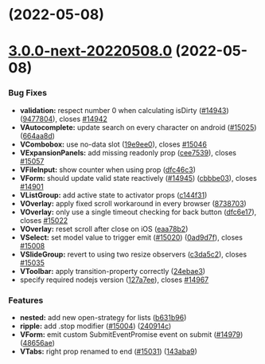 # [](https://github.com/vuetifyjs/vuetify/compare/v3.0.0-next-20220508.0...v) (2022-05-08)



# [3.0.0-next-20220508.0](https://github.com/vuetifyjs/vuetify/compare/v3.0.0-beta.1...v3.0.0-next-20220508.0) (2022-05-08)


### Bug Fixes

* **validation:** respect number 0 when calculating isDirty ([#14943](https://github.com/vuetifyjs/vuetify/issues/14943)) ([9477804](https://github.com/vuetifyjs/vuetify/commit/9477804a3426571676aec4794989672c8b6cc284)), closes [#14942](https://github.com/vuetifyjs/vuetify/issues/14942)
* **VAutocomplete:** update search on every character on android ([#15025](https://github.com/vuetifyjs/vuetify/issues/15025)) ([664aa8d](https://github.com/vuetifyjs/vuetify/commit/664aa8d297dba46744dd5e1db034734505990d05))
* **VCombobox:** use no-data slot ([19e9ee0](https://github.com/vuetifyjs/vuetify/commit/19e9ee03f67c0c26c5d6ed6897030071b4652346)), closes [#15046](https://github.com/vuetifyjs/vuetify/issues/15046)
* **VExpansionPanels:** add missing readonly prop ([cee7539](https://github.com/vuetifyjs/vuetify/commit/cee7539a06c4ec993d928caca84d8254197686b8)), closes [#15057](https://github.com/vuetifyjs/vuetify/issues/15057)
* **VFileInput:** show counter when using prop ([dfc46c3](https://github.com/vuetifyjs/vuetify/commit/dfc46c39ab37680ea211b88743580f6b5ad2ca78))
* **VForm:** should update valid state reactively ([#14945](https://github.com/vuetifyjs/vuetify/issues/14945)) ([cbbbe03](https://github.com/vuetifyjs/vuetify/commit/cbbbe030b4d13a2f0a15a055b0401a0ae1a08e2d)), closes [#14901](https://github.com/vuetifyjs/vuetify/issues/14901)
* **VListGroup:** add active state to activator props ([c144f31](https://github.com/vuetifyjs/vuetify/commit/c144f31b9c66fa56264546b09337cced2925043a))
* **VOverlay:** apply fixed scroll workaround in every browser ([8738703](https://github.com/vuetifyjs/vuetify/commit/873870382d31ed7eb9da53fea46e3265fc844d97))
* **VOverlay:** only use a single timeout checking for back button ([dfc6e17](https://github.com/vuetifyjs/vuetify/commit/dfc6e1726500db077c7bd616b57e644f5a0edf0a)), closes [#15022](https://github.com/vuetifyjs/vuetify/issues/15022)
* **VOverlay:** reset scroll after close on iOS ([eaa78b2](https://github.com/vuetifyjs/vuetify/commit/eaa78b26fbaef7ed6d925451ac4ee856dd05a42f))
* **VSelect:** set model value to trigger emit ([#15020](https://github.com/vuetifyjs/vuetify/issues/15020)) ([0ad9d7f](https://github.com/vuetifyjs/vuetify/commit/0ad9d7f0efba50f0be4d56b4d13a7aaf155dc765)), closes [#15008](https://github.com/vuetifyjs/vuetify/issues/15008)
* **VSlideGroup:** revert to using two resize observers ([c3da5c2](https://github.com/vuetifyjs/vuetify/commit/c3da5c2c4002d5b79646da88b27eb837e3eeb74f)), closes [#15035](https://github.com/vuetifyjs/vuetify/issues/15035)
* **VToolbar:** apply transition-property correctly ([24ebae3](https://github.com/vuetifyjs/vuetify/commit/24ebae306dcacefdd975f1c037f089a7f0c8a5d5))
* specify required nodejs version ([127a7ee](https://github.com/vuetifyjs/vuetify/commit/127a7eeac774541b3899c8a2fd3d269be19f2141)), closes [#14967](https://github.com/vuetifyjs/vuetify/issues/14967)


### Features

* **nested:** add new open-strategy for lists ([b631b96](https://github.com/vuetifyjs/vuetify/commit/b631b963deb3313928783f240ebf32c3fa0f10c7))
* **ripple:** add .stop modifier ([#15004](https://github.com/vuetifyjs/vuetify/issues/15004)) ([240914c](https://github.com/vuetifyjs/vuetify/commit/240914c7c3b5f8a3515098b65e85240f03497602))
* **VForm:** emit custom SubmitEventPromise event on submit ([#14979](https://github.com/vuetifyjs/vuetify/issues/14979)) ([48656ae](https://github.com/vuetifyjs/vuetify/commit/48656ae464cd6230b3e94589040615149a039c31))
* **VTabs:** right prop renamed to end ([#15031](https://github.com/vuetifyjs/vuetify/issues/15031)) ([143aba9](https://github.com/vuetifyjs/vuetify/commit/143aba951f7045766a5fafcf4cead9c7b7578138))



